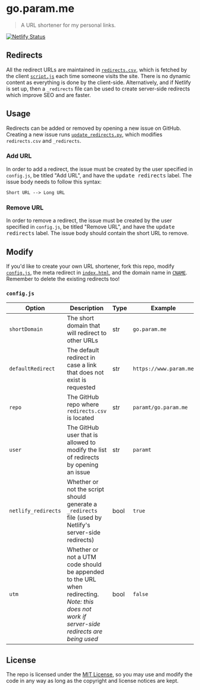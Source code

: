 # go.param.me
> A URL shortener for my personal links.

[![Netlify Status](https://api.netlify.com/api/v1/badges/eb3c0c7f-104a-49ce-b655-72f4ab080548/deploy-status)](https://app.netlify.com/sites/go-param-me/deploys)

## Redirects
All the redirect URLs are maintained in [`redirects.csv`](redirects.csv), which is fetched by the client [`script.js`](script.js) each time someone visits the site. There is no dynamic content as everything is done by the client-side. Alternatively, and if Netlify is set up, then a `_redirects` file can be used to create server-side redirects which improve SEO and are faster.

## Usage
Redirects can be added or removed by opening a new issue on GitHub. Creating a new issue runs [`update_redirects.py`](update_redirects.py), which modifies `redirects.csv` and `_redirects`.

### Add URL
In order to add a redirect, the issue must be created by the user specified in `config.js`, be titled "Add URL", and have the <kbd>update redirects</kbd> label. The issue body needs to follow this syntax:

```
Short URL --> Long URL
```

### Remove URL
In order to remove a redirect, the issue must be created by the user specified in `config.js`, be titled "Remove URL", and have the <kbd>update redirects</kbd> label. The issue body should contain the short URL to remove.

## Modify
If you'd like to create your own URL shortener, fork this repo, modify [`config.js`](config.js), the meta redirect in [`index.html`](https://github.com/paramt/go.param.me/blob/master/index.html#L6), and the domain name in [`CNAME`](CNAME). Remember to delete the existing redirects too!

### `config.js`
| Option | Description | Type | Example |
| --- | --- | --- | --- |
| `shortDomain` | The short domain that will redirect to other URLs | str | `go.param.me` |
| `defaultRedirect` | The default redirect in case a link that does not exist is requested | str | `https://www.param.me` |
| `repo` | The GitHub repo where `redirects.csv` is located | str | `paramt/go.param.me` |
| `user` | The GitHub user that is allowed to modify the list of redirects by opening an issue | str | `paramt` |
| `netlify_redirects` | Whether or not the script should generate a `_redirects` file (used by Netlify's server-side redirects) | bool | `true` |
| `utm` | Whether or not a UTM code should be appended to the URL when redirecting. *Note: this does not work if server-side redirects are being used*| bool | `false` |

## License
The repo is licensed under the [MIT License](LICENSE), so you may use and modify the code in any way as long as the copyright and license notices are kept.
